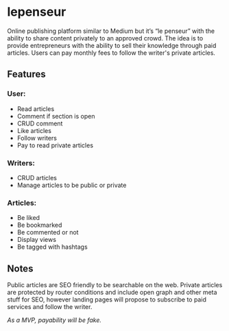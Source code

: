 # lepenseur

Online publishing platform similar to Medium but it’s “le penseur” with the ability to share content privately to an approved crowd. The idea is to provide entrepreneurs with the ability to sell their knowledge through paid articles. Users can pay monthly fees to follow the writer's private articles.

## Features
### User:
- Read articles
- Comment if section is open
- CRUD comment
- Like articles
- Follow writers
- Pay to read private articles

### Writers:
- CRUD articles
- Manage articles to be public or private

### Articles:
- Be liked
- Be bookmarked
- Be commented or not
- Display views
- Be tagged with hashtags 

## Notes
Public articles are SEO friendly to be searchable on the web.
Private articles are protected by router conditions and include open graph and other meta stuff for SEO, however landing pages will propose to subscribe to paid services and follow the writer.

*As a MVP, payability will be fake.*
